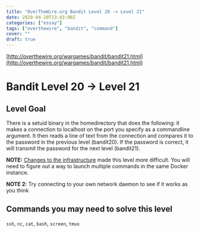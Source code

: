 ```yaml
---
title: "OverTheWire.org Bandit Level 20 -> Level 21"
date: 2020-04-10T13:43:00Z
categories: ["essay"]
tags: ["overthewire", "bandit", "command"]
cover: ""
draft: true
---
```


[http://overthewire.org/wargames/bandit/bandit21.html](http://overthewire.org/wargames/bandit/bandit21.html)

# Bandit Level 20 → Level 21

## Level Goal

There is a setuid binary in the homedirectory that does the following: it makes a connection to localhost on the port you specify as a commandline argument. It then reads a line of text from the connection and compares it to the password in the previous level (bandit20). If the password is correct, it will transmit the password for the next level (bandit21).

**NOTE:** [Changes to the infrastructure](http://overthewire.org/help/sshinfra.html) made this level more difficult. You will need to figure out a way to launch multiple commands in the same Docker instance.

**NOTE 2:** Try connecting to your own network daemon to see if it works as you think

## Commands you may need to solve this level

`ssh`, `nc`, `cat`, `bash`, `screen`, `tmux`